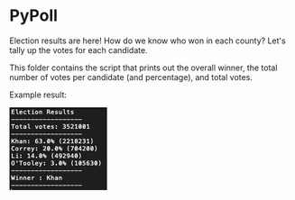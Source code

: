 # PyPoll 

Election results are here! How do we know who won in each county? Let's tally up the votes for each candidate. 

This folder contains the script that prints out the overall winner, the total number of votes per candidate (and percentage), and total votes.

Example result:

<html> 
<img src="https://raw.githubusercontent.com/ying-li-python/python-challenge/master/PyPoll/Images/election_results.png"> 
</html>
